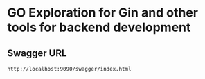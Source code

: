 # GO Exploration for Gin and other tools for backend development

## Swagger URL

```url
http://localhost:9090/swagger/index.html
```

